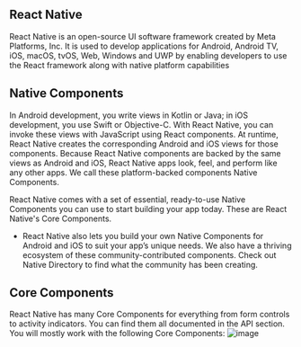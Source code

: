 ## React Native
React Native is an open-source UI software framework created by Meta Platforms, Inc. It is used to develop applications for Android, Android TV, iOS, macOS,
tvOS, Web, Windows and UWP by enabling developers to use the React framework along with native platform capabilities

## Native Components
In Android development, you write views in Kotlin or Java; in iOS development, you use Swift or Objective-C. With React Native, you can invoke these views with JavaScript
using React components. At runtime, React Native creates the corresponding Android and iOS views for those components. Because React Native components are backed by the
same views as Android and iOS, React Native apps look, feel, and perform like any other apps. We call these platform-backed components Native Components.

React Native comes with a set of essential, ready-to-use Native Components you can use to start building your app today. These are React Native's Core Components.
- React Native also lets you build your own Native Components for Android and iOS to suit your app’s unique needs. We also have a thriving ecosystem of these 
community-contributed components. Check out Native Directory to find what the community has been creating.
## Core Components
React Native has many Core Components for everything from form controls to activity indicators. You can find them all documented in the API section. You will 
mostly work with the following Core Components:
![image](https://user-images.githubusercontent.com/90922969/172328340-a1b0e545-38b8-4832-b54c-6a15f1f8cfcc.png)



